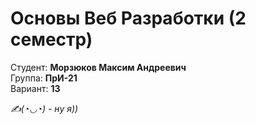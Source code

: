 # Основы Веб Разработки (2 семестр)
Студент: **Морзюков Максим Андреевич**  
Группа: **ПрИ-21**  
Вариант: **13**  
  
*✍️(◔◡◔) - ну я))*

